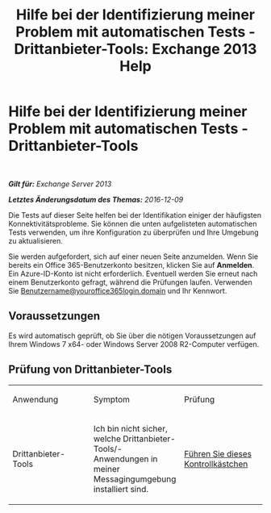 ﻿---
title: 'Hilfe bei der Identifizierung meiner Problem mit automatischen Tests - Drittanbieter-Tools: Exchange 2013 Help'
TOCTitle: Hilfe bei der Identifizierung meiner Problem mit automatischen Tests - Drittanbieter-Tools
ms:assetid: 83b71e35-892e-44e3-9fce-c608b49bbc61
ms:mtpsurl: https://technet.microsoft.com/de-de/library/Dn793974(v=EXCHG.150)
ms:contentKeyID: 62633025
ms.date: 05/22/2018
mtps_version: v=EXCHG.150
ms.translationtype: MT
---

# Hilfe bei der Identifizierung meiner Problem mit automatischen Tests - Drittanbieter-Tools

 

_**Gilt für:** Exchange Server 2013_

_**Letztes Änderungsdatum des Themas:** 2016-12-09_

Die Tests auf dieser Seite helfen bei der Identifikation einiger der häufigsten Konnektivitätsprobleme. Sie können die unten aufgelisteten automatischen Tests verwenden, um ihre Konfiguration zu überprüfen und Ihre Umgebung zu aktualisieren.

Sie werden aufgefordert, sich auf einer neuen Seite anzumelden. Wenn Sie bereits ein Office 365-Benutzerkonto besitzen, klicken Sie auf **Anmelden**. Ein Azure-ID-Konto ist nicht erforderlich. Eventuell werden Sie erneut nach einem Benutzerkonto gefragt, während die Prüfungen laufen. Verwenden Sie Benutzername@youroffice365login.domain und Ihr Kennwort.

## Voraussetzungen

Es wird automatisch geprüft, ob Sie über die nötigen Voraussetzungen auf Ihrem Windows 7 x64- oder Windows Server 2008 R2-Computer verfügen.

## Prüfung von Drittanbieter-Tools


<table>
<colgroup>
<col style="width: 33%" />
<col style="width: 33%" />
<col style="width: 33%" />
</colgroup>
<tbody>
<tr class="odd">
<td><p>Anwendung</p></td>
<td><p>Symptom</p></td>
<td><p>Prüfung</p></td>
</tr>
<tr class="even">
<td><p>Drittanbieter-Tools</p></td>
<td><p>Ich bin nicht sicher, welche Drittanbieter-Tools/-Anwendungen in meiner Messagingumgebung installiert sind.</p></td>
<td><p><a href="https://go.microsoft.com/?linkid=9834907">Führen Sie dieses Kontrollkästchen</a></p></td>
</tr>
</tbody>
</table>

